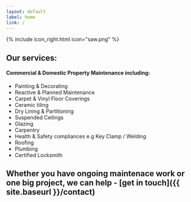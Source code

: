 ```yaml
---
layout: default
label: home
link: /
---
```

{% include icon_right.html icon="saw.png" %}

## Our services:

#### Commercial & Domestic Property Maintenance including:
- Painting & Decorating
- Reactive & Planned Maintenance
- Carpet & Vinyl Floor Coverings
- Ceramic tiling
- Dry Lining & Partitioning
- Suspended Ceilings
- Glazing
- Carpentry
- Health & Safety compliances e.g Key Clamp / Welding
- Roofing
- Plumbing
- Certified Locksmith

## Whether you have ongoing maintenace work or one big project, we can help - [get in touch]({{ site.baseurl }}/contact)

